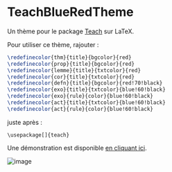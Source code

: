 # TeachBlueRedTheme
Un thème pour le package [Teach](https://www.mathweb.fr/euclide/les-packages-personnels-latex-stephane-pasquet/) sur LaTeX.

Pour utiliser ce thème, rajouter :

```latex
\redefinecolor{thm}{title}{bgcolor}{red}
\redefinecolor{prop}{title}{bgcolor}{red}
\redefinecolor{lemme}{title}{txtcolor}{red}
\redefinecolor{cor}{title}{txtcolor}{red}
\redefinecolor{defn}{title}{bgcolor}{red!70!black}
\redefinecolor{exo}{title}{txtcolor}{blue!60!black}
\redefinecolor{exo}{rule}{color}{blue!60!black}
\redefinecolor{act}{title}{txtcolor}{blue!60!black}
\redefinecolor{act}{rule}{color}{blue!60!black}
```

juste après :

```
\usepackage[]{teach}
```

Une démonstration est disponible [en cliquant ici](https://github.com/DegrangeM/TeachBlueRedTheme/blob/master/demo.pdf).

![image](https://user-images.githubusercontent.com/53106394/208496988-443bee6e-c739-4eca-b954-fb76df4036b6.png)
